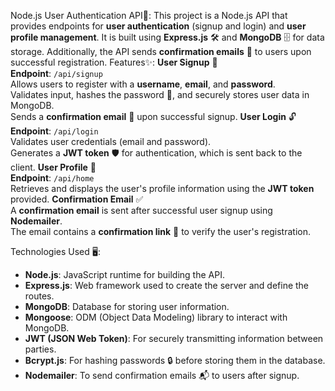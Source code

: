 Node.js User Authentication API🔐:
            This project is a Node.js API that provides endpoints for **user authentication** (signup and login) and **user profile management**. It is built using **Express.js** 🛠️ and **MongoDB** 🗄️ for data storage. Additionally, the API sends **confirmation emails** 📧 to users upon successful registration.
Features✨:
**User Signup** 📝  
  **Endpoint**: `/api/signup`  
  Allows users to register with a **username**, **email**, and **password**.  
  Validates input, hashes the password 🔑, and securely stores user data in MongoDB.  
  Sends a **confirmation email** 📩 upon successful signup.
**User Login** 🔓  
  **Endpoint**: `/api/login`  
  Validates user credentials (email and password).  
  Generates a **JWT token** 🛡️ for authentication, which is sent back to the client.
**User Profile** 👤  
  **Endpoint**: `/api/home`  
  Retrieves and displays the user's profile information using the **JWT token** provided.
**Confirmation Email** ✅  
  A **confirmation email** is sent after successful user signup using **Nodemailer**.  
  The email contains a **confirmation link** 🔗 to verify the user's registration.

Technologies Used 🖥️:

- **Node.js**: JavaScript runtime for building the API.
- **Express.js**: Web framework used to create the server and define the routes.
- **MongoDB**: Database for storing user information.
- **Mongoose**: ODM (Object Data Modeling) library to interact with MongoDB.
- **JWT (JSON Web Token)**: For securely transmitting information between parties.
- **Bcrypt.js**: For hashing passwords 🔒 before storing them in the database.
- **Nodemailer**: To send confirmation emails 📬 to users after signup.

